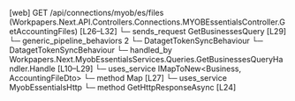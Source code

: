 [web] GET /api/connections/myob/es/files  (Workpapers.Next.API.Controllers.Connections.MYOBEssentialsController.GetAccountingFiles)  [L26–L32]
  └─ sends_request GetBusinessesQuery [L29]
    └─ generic_pipeline_behaviors 2
      └─ DatagetTokenSyncBehaviour
      └─ DatagetTokenSyncBehaviour
    └─ handled_by Workpapers.Next.MyobEssentialsServices.Queries.GetBusinessesQueryHandler.Handle [L10–L29]
      └─ uses_service IMapToNew<Business, AccountingFileDto>
        └─ method Map [L27]
      └─ uses_service MyobEssentialsHttp
        └─ method GetHttpResponseAsync [L24]

